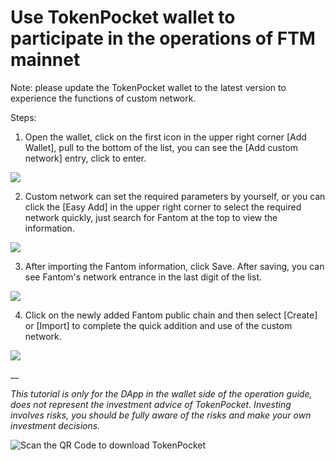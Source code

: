 # Use TokenPocket wallet to participate in the operations of FTM mainnet

Note: please update the TokenPocket wallet to the latest version to experience the functions of custom network.

Steps: 

1. Open the wallet, click on the first icon in the upper right corner \[Add Wallet\], pull to the bottom of the list, you can see the \[Add custom network\] entry, click to enter. 

![](https://tp-statics.tokenpocket.pro/token/tokenpocket-1620057545942.jpg)



2. Custom network can set the required parameters by yourself, or you can click the \[Easy Add\] in the upper right corner to select the required network quickly, just search for Fantom at the top to view the information.

![](https://tp-statics.tokenpocket.pro/token/tokenpocket-1620057651848.jpg)



3. After importing the Fantom information, click Save. After saving, you can see Fantom's network entrance in the last digit of the list.

![](https://tp-statics.tokenpocket.pro/token/tokenpocket-1620057761809.jpg)



4. Click on the newly added Fantom public chain and then select \[Create\] or \[Import\] to complete the quick addition and use of the custom network.

![](https://tp-statics.tokenpocket.pro/token/tokenpocket-1620057813924.jpg)

\_\_

_This tutorial is only for the DApp in the wallet side of the operation guide, does not represent the investment advice of TokenPocket. Investing involves risks, you should be fully aware of the risks and make your own investment decisions._

![Scan the QR Code to download TokenPocket](https://tp-statics.tokenpocket.pro/dapp/tokenpocket-1615532554741.jpg)

